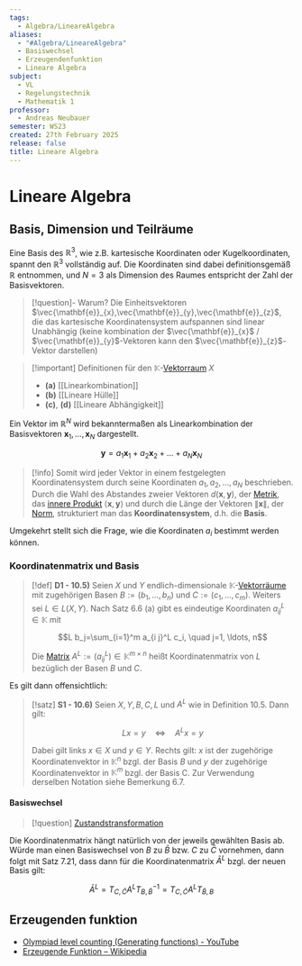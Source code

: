 ```yaml
---
tags:
  - Algebra/LineareAlgebra
aliases:
  - "#Algebra/LineareAlgebra"
  - Basiswechsel
  - Erzeugendenfunktion
  - Lineare Algebra
subject:
  - VL
  - Regelungstechnik
  - Mathematik 1
professor:
  - Andreas Neubauer
semester: WS23
created: 27th February 2025
release: false
title: Lineare Algebra
---
```

 

# Lineare Algebra

## Basis, Dimension und Teilräume

Eine Basis des $\mathbb{R}^3$, wie z.B. kartesische Koordinaten oder Kugelkoordinaten, spannt den $\mathbb{R}^3$ vollständig auf. Die Koordinaten sind dabei definitionsgemäß $\mathbb{R}$ entnommen, und $N=3$ als Dimension des Raumes entspricht der Zahl der Basisvektoren.

> [!question]- Warum?
> Die Einheitsvektoren $\vec{\mathbf{e}}_{x},\vec{\mathbf{e}}_{y},\vec{\mathbf{e}}_{z}$, die das kartesische Koordinatensystem aufspannen sind linear Unabhängig (keine kombination der $\vec{\mathbf{e}}_{x}$ / $\vec{\mathbf{e}}_{y}$-Vektoren kann den $\vec{\mathbf{e}}_{z}$-Vektor darstellen)

> [!important] Definitionen für den $\mathbb{K}$-[Vektorraum](Algebra/Vektorraum.md) $X$
>
> - **(a)** [[Linearkombination]]
> - **(b)** [[Lineare Hülle]]
> - **(c)**, **(d)** [[Lineare Abhängigkeit]]

Ein Vektor im $\mathbb{R}^N$ wird bekanntermaßen als Linearkombination der Basisvektoren $\mathbf{x}_1, \ldots, \mathbf{x}_N$ dargestellt.

$$\mathbf{y}=a_1 \mathbf{x}_1+a_2 \mathbf{x}_2+\ldots+a_N \mathbf{x}_N$$

> [!info] Somit wird jeder Vektor in einem festgelegten Koordinatensystem durch seine Koordinaten $a_1, a_2, \ldots, a_N$ beschrieben.
> Durch die Wahl des Abstandes zweier Vektoren $d(\mathbf{x}, \mathbf{y})$, der [Metrik](Metrischer%20Raum.md), das [innere Produkt](Skalarprodukt.md) $\langle\mathbf{x}, \mathbf{y}\rangle$ und durch die Länge der Vektoren $\|\mathbf{x}\|$, der [Norm](Norm.md), strukturiert man das **Koordinatensystem**, d.h. die **Basis**.
> 

Umgekehrt stellt sich die Frage, wie die Koordinaten $a_i$ bestimmt werden können.

### Koordinatenmatrix und Basis

> [!def] **D1 - 10.5)** Seien $X$ und $Y$ endlich-dimensionale $\mathbb{K}$-[Vektorräume](Vektorraum.md) mit zugehörigen Basen $B:=\left(b_1, \ldots, b_n\right)$ und $C:=\left(c_1, \ldots, c_m\right)$. Weiters sei $L \in L(X, Y)$.
> Nach Satz 6.6 (a) gibt es eindeutige Koordinaten $a_{i j}^L \in \mathbb{K}$ mit
> 
> $$L b_j=\sum_{i=1}^m a_{i j}^L c_i, \quad j=1, \ldots, n$$
> 
> Die [Matrix](Matrix.md) $A^L:=\left(a_{i j}^L\right) \in \mathbb{K}^{m \times n}$ heißt Koordinatenmatrix von $L$ bezüglich der Basen $B$ und $C$.

Es gilt dann offensichtlich:

> [!satz] **S1 - 10.6)** Seien $X, Y, B, C, L$ und $A^L$ wie in Definition 10.5. Dann gilt:
> 
> $$L x=y \quad \Longleftrightarrow \quad A^L x=y$$
> 
> Dabei gilt links $x \in X$ und $y \in Y$. Rechts gilt: $x$ ist der zugehörige Koordinatenvektor in $\mathbb{K}^n$ bzgl. der Basis $B$ und $y$ der zugehörige Koordinatenvektor in $\mathbb{K}^m$ bzgl. der Basis C. Zur Verwendung derselben Notation siehe Bemerkung 6.7.

#### Basiswechsel

> [!question] [Zustandstransformation](../../Systemtheorie/Zustandstransformation.md)

Die Koordinatenmatrix hängt natürlich von der jeweils gewählten Basis ab. Würde man einen Basiswechsel von $B$ zu $\bar{B}$ bzw. $C$ zu $\bar{C}$ vornehmen, dann folgt mit Satz 7.21, dass dann für die Koordinatenmatrix $\bar{A}^L$ bzgl. der neuen Basis gilt:

$$\bar{A}^L=T_{C, \bar{C}} A^L T_{B, \bar{B}}^{-1}=T_{C, \bar{C}} A^L T_{\bar{B}, B}$$

## Erzeugenden funktion

- [Olympiad level counting (Generating functions) - YouTube](https://www.youtube.com/watch?v=bOXCLR3Wric)
- [Erzeugende Funktion – Wikipedia](https://de.wikipedia.org/wiki/Erzeugende_Funktion)

